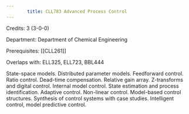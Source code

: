 ```yaml
---
        title: CLL783 Advanced Process Control
---
```

Credits: 3 (3-0-0)

Department: Department of Chemical Engineering

Prerequisites: [[CLL261]]

Overlaps with: ELL325, ELL723, BBL444

State-space models. Distributed parameter models. Feedforward control. Ratio control. Dead-time compensation. Relative gain array. Z-transforms and digital control. Internal model control. State estimation and process identification. Adaptive control. Non-linear control. Model-based control structures. Synthesis of control systems with case studies. Intelligent control, model predictive control.